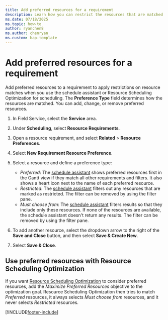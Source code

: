 ```yaml
---
title: Add preferred resources for a requirement
description: Learn how you can restrict the resources that are matched to a requirement in Dynamics 365 Field Service.
ms.date: 07/18/2025
ms.topic: how-to
author: ryanchen8
ms.author: chenryan
ms.custom: bap-template
---
```


# Add preferred resources for a requirement

Add preferred resources to a requirement to apply restrictions on resource matches when you use the schedule assistant or Resource Scheduling Optimization for scheduling. The **Preference Type** field determines how the resources are matched. You can add, change, or remove preferred resources.

1. In Field Service, select the **Service** area.

1. Under **Scheduling**, select **Resource Requirements**.

1. Open a resource requirement, and select **Related** > **Resource Preferences**.

1. Select **New Requirement Resource Preference**.

1. Select a resource and define a preference type:

    - *Preferred*: The [schedule assistant](schedule-assistant.md) shows preferred resources first in the Gantt view if they match all other requirements and filters. It also shows a heart icon next to the name of each preferred resource.
    - *Restricted*: The [schedule assistant](schedule-assistant.md) filters out any resources that are marked as restricted. The filter can be removed by using the filter pane.
    - *Must choose from*: The [schedule assistant](schedule-assistant.md) filters results so that they include only these resources. If none of the resources are available, the schedule assistant doesn't return any results. The filter can be removed by using the filter pane.

1. To add another resource, select the dropdown arrow to the right of the **Save and Close** button, and then select **Save & Create New**.

1. Select **Save & Close**.

## Use preferred resources with Resource Scheduling Optimization

If you want [Resource Scheduling Optimization](./rso-overview.md) to consider preferred resources, add the *Maximize Preferred Resources* objective to the optimization goal. Resource Scheduling Optimization then tries to match *Preferred* resources, it always selects *Must choose from* resources, and it never selects *Restricted* resources.

[!INCLUDE[footer-include](../includes/footer-banner.md)]
